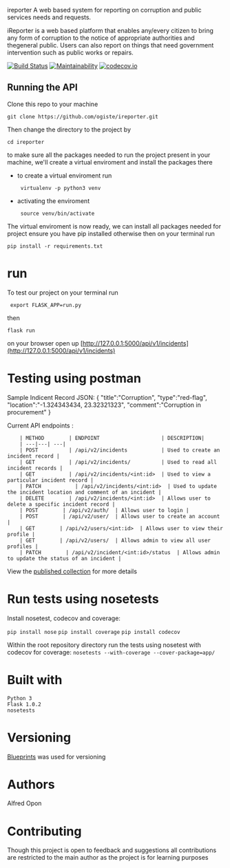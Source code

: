 ireporter
A web based system for reporting on corruption and public services needs and requests.

iReporter is a web based platform that enables any/every citizen to bring any form of corruption to the notice of appropriate authorities and thegeneral public. Users can also report on things that need government intervention such as public works or repairs.

[![Build Status](https://travis-ci.org/ogiste/ireporter.svg?branch=develop)](https://travis-ci.org/ogiste/ireporter) [![Maintainability](https://api.codeclimate.com/v1/badges/a99a88d28ad37a79dbf6/maintainability)](https://codeclimate.com/github/ogiste/ireporter) [![codecov.io](https://codecov.io/github/ogiste/ireporter/coverage.svg?branch=develop)](https://codecov.io/github/ogiste/ireporter?branch=develop)

## Running the API  ##
Clone this repo to your machine

 ``` git clone https://github.com/ogiste/ireporter.git ```

Then change the directory to the project by

``` cd ireporter ```

to make sure all the packages needed to run the project present in your machine,
we'll create a virtual enviroment and install the packages there

* to create a virtual enviroment run


    ``` virtualenv -p python3 venv```
* activating the enviroment

    ``` source venv/bin/activate```

The virtual enviroment is now ready, we can install all packages needed for project
ensure you have pip installed otherwise
then on your terminal run

``` pip install -r requirements.txt ```

# run
To test our project on your terminal run

``` export FLASK_APP=run.py```

then

``` flask run ```

on your browser open up [http://127.0.0.1:5000/api/v1/incidents](http://127.0.0.1:5000/api/v1/incidents)

# Testing using postman

Sample Indicent Record JSON:
  {
            "title":"Corruption",
            "type":"red-flag",
            "location":"-1.324343434, 23.32321323",
            "comment":"Corruption in procurement"
  }

Current API endpoints :


        | METHOD        | ENDPOINT                    | DESCRIPTION|
        | ---|---| ---|
        | POST          | /api/v2/incidents           | Used to create an incident record |
        | GET           | /api/v2/incidents/          | Used to read all incident records |
        | GET           | /api/v2/incidents/<int:id>  | Used to view a particular incident record |
        | PATCH           | /api/v2/incidents/<int:id>  | Used to update the incident location and comment of an incident |
        | DELETE        | /api/v2/incidents/<int:id>  | Allows user to delete a specific incident record |
        | POST        | /api/v2/auth/  | Allows user to login |
        | POST        | /api/v2/user/  | Allows user to create an account |
        | GET        | /api/v2/users/<int:id>  | Allows user to view their profile |
        | GET        | /api/v2/users/  | Allows admin to view all user profiles |
        | PATCH        | /api/v2/incident/<int:id>/status  | Allows admin to update the status of an incident |
        

View the [published collection](https://documenter.getpostman.com/view/764347/RzffJ9Y8
) for more details

# Run tests using nosetests

Install nosetest, codecov and coverage:

 ```pip install nose```
 ```pip install coverage```
 ```pip install codecov```

Within the root repository directory run the tests using nosetest with codecov for coverage:
 ```nosetests --with-coverage --cover-package=app/```

 # **Built with**
```
Python 3
Flask 1.0.2
nosetests
```
# **Versioning**

[Blueprints](https://sanic.readthedocs.io/en/latest/sanic/blueprints.html) was used for versioning

# **Authors**

Alfred Opon

# **Contributing**

Though this project is open to feedback and suggestions all contributions are restricted to the main author as the project is for learning purposes
